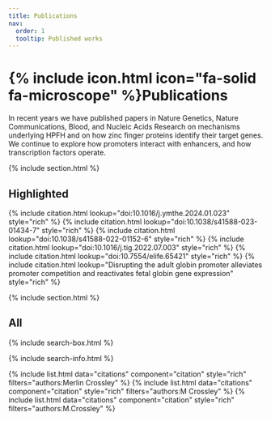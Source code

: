 ```yaml
---
title: Publications
nav:
  order: 1
  tooltip: Published works
---
```


# {% include icon.html icon="fa-solid fa-microscope" %}Publications

In recent years we have published papers in Nature Genetics, Nature Communications, Blood, and Nucleic Acids Research on mechanisms underlying HPFH and on how zinc finger proteins identify their target genes. We continue to explore how promoters interact with enhancers, and how transcription factors operate.

{% include section.html %}

## Highlighted

{% include citation.html lookup="doi:10.1016/j.ymthe.2024.01.023" style="rich" %}
{% include citation.html lookup="doi:10.1038/s41588-023-01434-7" style="rich" %}
{% include citation.html lookup="doi:10.1038/s41588-022-01152-6" style="rich" %}
{% include citation.html lookup="doi:10.1016/j.tig.2022.07.003" style="rich" %}
{% include citation.html lookup="doi:10.7554/elife.65421" style="rich" %}
{% include citation.html lookup="Disrupting the adult globin promoter alleviates promoter competition and reactivates fetal globin gene expression" style="rich" %}


{% include section.html %}

## All

{% include search-box.html %}

{% include search-info.html %}

{% include list.html data="citations" component="citation" style="rich" filters="authors:Merlin Crossley" %}
{% include list.html data="citations" component="citation" style="rich" filters="authors:M Crossley" %}
{% include list.html data="citations" component="citation" style="rich" filters="authors:M\.Crossley" %}
